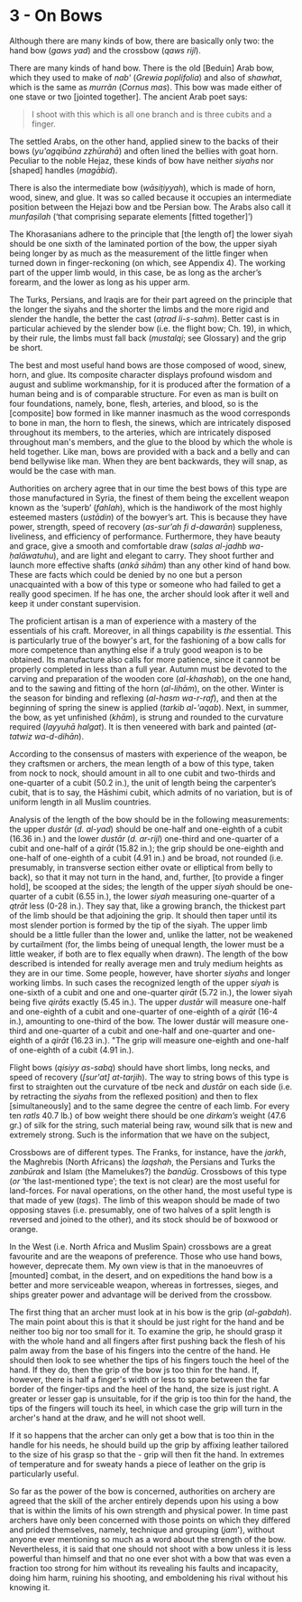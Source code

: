 # 3 - On Bows

Although there are many kinds of bow, there are basically only two: the hand bow (*gaws yad*) and the crossbow (*qaws rijl*).

There are many kinds of hand bow. There is the old [Beduin] Arab bow, which they used to make of *nab'* (*Grewia poplifolia*) and also of *shawhat*, which is the same as *murrãn* (*Cornus mas*).  This bow was made either of one stave or two [jointed together]. The ancient Arab poet says:

> I shoot with this which is all one branch and is three cubits and a finger.

The settled Arabs, on the other hand, applied sinew to the backs of their bows (*yu'agqibūna zẓhūrahā*) and often lined the bellies with goat horn. Peculiar to the noble Hejaz, these kinds of bow have neither *siyahs* nor [shaped] handles (*magābid*).

There is also the intermediate bow (*wāsiṭiyyah*), which is made of horn, wood, sinew, and glue.  It was so called because it occupies an intermediate position between the Hejazi bow and tbe Persian bow. The Arabs also call it *munfaṣilah* (‘that comprising separate elements [fitted together]’)

The Khorasanians adhere to the principle that [the length of] the lower siyah should be one sixth of the laminated portion of the bow, the upper siyah being longer by as much as the measurement of the little finger when turned down in finger-reckoning (on which, see Appendix 4). The working part of the upper limb would, in this case, be as long as the archer’s forearm, and the lower as long as his upper arm.

The Turks, Persians, and Iraqis are for their part agreed on the principle that the longer the siyahs and the shorter the limbs and the more rigid and slender the handle, the better the cast (*aṭrad li-s-sahm*). Better cast is in particular achieved by the slender bow (i.e. the flight bow; Ch. 19), in which, by their rule, the limbs must fall back (*mustalqi*; see Glossary) and the grip be short.

The best and most useful hand bows are those composed of wood, sinew, horn, and glue. Its composite character displays profound wisdom and august and sublime workmanship, for it is produced after the formation of a human being and is of comparable structure. For even as man is built on four foundations, namely, bone, flesh, arteries, and blood, so is the [composite] bow formed in like manner inasmuch as the wood corresponds to bone in man, the horn to flesh, the sinews, which are intricately disposed throughout its members, to the arteries, which are intricately disposed throughout man's members, and the glue to the blood by which the whole is held together. Like man, bows are provided with a back and a belly and can bend bellywise like man. When they are bent backwards, they will snap, as would be the case with man.

Authorities on archery agree that in our time the best bows of this type are those manufactured in Syria, the finest of them being the excellent weapon known as the ‘superb’ (*fahlah*), which is the handiwork of the most highly esteemed masters (*ustādin*) of the bowyer’s art. This is because they have power, strength, speed of recovery (*as-sur'ah fi d-dawarān*) suppleness, liveliness, and efficiency of performance.  Furthermore, they have beauty and grace, give a smooth and comfortable draw (*salas al-jadhb wa-ḥalāwatuhu*), and are light and elegant to carry.  They shoot further and launch more effective shafts (*ankā sihām*) than any other kind of hand bow.  These are facts which could be denied by no one but a person unacquainted with a bow of this type or someone who had failed to get a really good specimen. If he has one, the archer should look after it well and keep it under constant supervision.

The proficient artisan is a man of experience with a mastery of the essentials of his craft.  Moreover, in all things capability is *the* essential. This is particularly true of the bowyer's art, for the fashioning of a bow calls for more competence than anything else if a truly good weapon is to be obtained. Its manufacture also calls for more patience, since it cannot be properly completed in less than a full year. Autumn must be devoted to the carving and preparation of the wooden core (*al-khashab*), on the one hand, and to the sawing and fitting of the horn (*al-lihām*), on the other. Winter is the season for binding and reflexing (*al-hasm wa-r-raf*), and then at the beginning of spring the sinew is applied (*tarkib al-'aqab*). Next, in summer, the bow, as yet unfinished (*khām*), is strung and rounded to the curvature required (*layyuhā halgat*). It is then veneered with bark and painted (*at-tatwiz wa-d-dihān*).

According to the consensus of masters with experience of the weapon, be they craftsmen or archers, the mean length of a bow of this type, taken from nock to nock, should amount in all to one cubit and two-thirds and one-quarter of a cubit (50.2 in.), the unit of length being the carpenter’s cubit, that is to say, the Hāshimi cubit, which admits of no variation, but is of uniform length in all Muslim countries.

Analysis of the length of the bow should be in the following measurements: the upper *dustār* (*d. al-yad*) should be one-half and one-eighth of a cubit (16.36 in.) and the lower *dustār* (*d. ar-rijl*) one-third and one-quarter of a cubit and one-half of a *qirāt* (15.82 in.); the grip should be one-eighth and one-half of one-eighth of a cubit (4.91 in.) and be broad, not rounded (i.e. presumably, in transverse section either ovate or elliptical from belly to back), so that it may not turn in the hand, and, further, [to provide a finger hold], be scooped at the sides; the length of the upper *siyah* should be one-quarter of a cubit (6.55 in.), the lower *siyah* measuring one-quarter of a *qtrāt* less (0-28 in.). They say that, like a growing branch, the thickest part of the limb should be that adjoining the grip. It should then taper until its most slender portion is formed by the tip of the siyah. The upper limb should be a little fuller than the lower and, unlike the latter, not be weakened by curtailment (for, the limbs being of unequal length, the lower must be a little weaker, if both are to flex equally when drawn). The length of the bow described is intended for really average men and truly medium heights as they are in our time.  Some people, however, have shorter *siyahs* and longer working limbs. In such cases the recognized length of the upper *siyah* is one-sixth of a cubit and one and one-quarter *qirāt* (5.72 in.), the lower siyah being five *qirāts* exactly (5.45 in.). The upper *dustār* will measure one-half and one-eighth of a cubit and one-quarter of one-eighth of a *qirāt* (16-4 in.), amounting to one-third of the bow. The lower dustár will measure one-third and one-quarter of a cubit and one-half and one-quarter and one-eighth of a *qirāt* (16.23 in.). "The grip will measure one-eighth and one-half of one-eighth of a cubit (4.91 in.).

Flight bows (*qisiyy as-sabq*) should have short limbs, long necks, and speed of recovery (*[sur'at] at-tarjih*). The way to string bows of this type is first to straighten out the curvature of tbe neck and *dustār* on each side (i.e. by retracting the *siyahs* from the reflexed position) and then to flex [simultaneously] and to the same degree the centre of each limb. For every ten *ratls* 40.7 lb.) of bow weight there should be one *dirkam’s* weight (47.6 gr.) of silk for the string, such material being raw, wound silk that is new and extremely strong. Such is the information that we have on the subject,

Crossbows are of different types. The Franks, for instance, have the *jarkh*, the Maghrebis (North Africans) the *laqshah*, the Persians and Turks the *zanbūrak* and Islam (the Mamelukes?) the *bandūg*. Crossbows of this type (*or* ‘the last-mentioned type’; the text is not clear) are the most useful for land-forces. For naval operations, on the other hand, the most useful type is that made of yew (*tags*). The limb of this weapon should be made of two opposing staves (i.e. presumably, one of two halves of a split length is reversed and joined to the other), and its stock should be of boxwood or orange.


In the West (i.e. North Africa and Muslim Spain) crossbows are a great favourite and are the weapons of preference. Those who use hand bows, however, deprecate them. My own view is that in the manoeuvres of [mounted] combat, in the desert, and on expeditions the hand bow is a better and more serviceable weapon, whereas in fortresses, sieges, and ships greater power and advantage will be derived from the crossbow.

The first thing that an archer must look at in his bow is the grip (*al-gabdah*). The main point about this is that it should be just right for the hand and be neither too big nor too small for it.  To examine the grip, he should grasp it with the whole hand and all fingers after first pushing back the flesh of his palm away from the base of his fingers into the centre of the hand. He should then look to see whether the tips of his fingers touch the heel of the hand. If they do, then the grip of the bow js too thin for the hand. If, however, there is half a finger's width or less to spare between the far border of the finger-tips and the heel of the hand, the size is just right. A greater or lesser gap is unsuitable, for if the grip is too thin for the hand, the tips of the fingers will touch its heel, in which case the grip will turn in the archer's hand at the draw, and he will not shoot well.

If it so happens that the archer can only get a bow that is too thin in the handle for his needs, he should build up the grip by affixing leather tailored to the size of his grasp so that the - grip will then fit the hand. In extremes of temperature and for sweaty hands a piece of leather on the grip is particularly useful.

So far as the power of the bow is concerned, authorities on archery are agreed that the skill of the archer entirely depends upon his using a bow that is within the limits of his own strength and physical power. In time past archers have only been concerned with those points on which they differed and prided themselves, namely, technique and grouping (*jam*'), without anyone ever mentioning so much as a word about the strength of the bow. Nevertheless, it is said that one should not shoot with a bow unless it is less powerful than himself and that no one ever shot with a bow that was even a fraction too strong for him without its revealing his faults and incapacity, doing him harm, ruining his shooting, and emboldening his rival without his knowing it.
